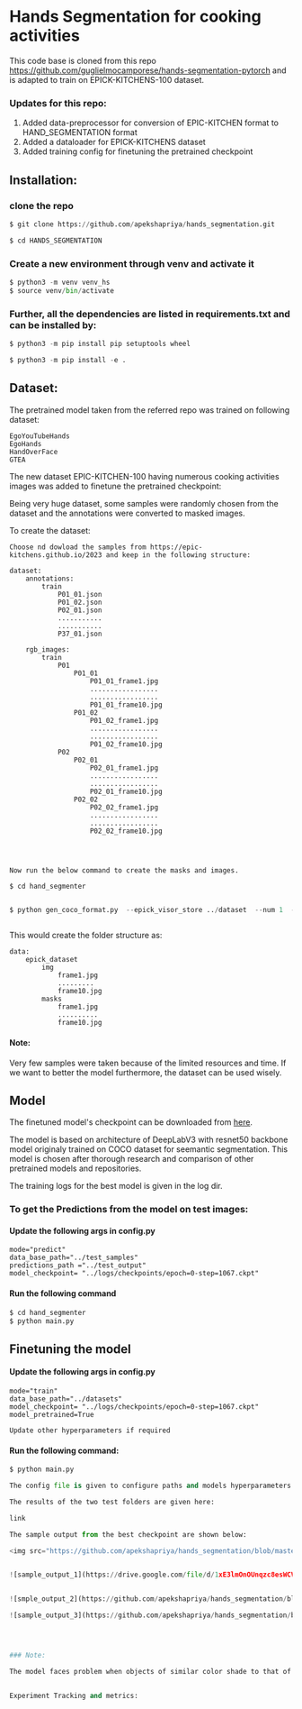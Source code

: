 # Hands Segmentation for cooking activities

This code base is cloned from this repo https://github.com/guglielmocamporese/hands-segmentation-pytorch and is adapted to train on EPICK-KITCHENS-100 dataset.



### Updates for this repo:


1. Added data-preprocessor for conversion of EPIC-KITCHEN format to HAND_SEGMENTATION format
2. Added a dataloader for EPICK-KITCHENS dataset 
3. Added training config for finetuning the pretrained checkpoint


## Installation:

### clone the repo
```python
$ git clone https://github.com/apekshapriya/hands_segmentation.git 

$ cd HANDS_SEGMENTATION 
```

### Create a new environment through venv and activate it

``` python
$ python3 -m venv venv_hs
$ source venv/bin/activate
``` 

### Further, all the dependencies are listed in requirements.txt and can be installed by:

``` python
$ python3 -m pip install pip setuptools wheel

$ python3 -m pip install -e .
```

## Dataset:
 
The pretrained model taken from the referred repo was trained on following dataset:

    EgoYouTubeHands
    EgoHands
    HandOverFace
    GTEA

The new dataset EPIC-KITCHEN-100 having numerous cooking activities images was added to finetune the pretrained checkpoint:
    
 

Being very huge dataset, some samples were randomly chosen from the dataset and the annotations were converted to masked images.

To create the dataset:

    Choose nd dowload the samples from https://epic-kitchens.github.io/2023 and keep in the following structure:
    
    dataset:
        annotations:
            train
                P01_01.json
                P01_02.json
                P02_01.json
                ...........
                ...........
                P37_01.json

        rgb_images:
            train
                P01
                    P01_01
                        P01_01_frame1.jpg
                        .................
                        .................
                        P01_01_frame10.jpg
                    P01_02
                        P01_02_frame1.jpg
                        .................
                        .................
                        P01_02_frame10.jpg
                P02
                    P02_01
                        P02_01_frame1.jpg
                        .................
                        .................
                        P02_01_frame10.jpg
                    P02_02
                        P02_02_frame1.jpg
                        .................
                        .................
                        P02_02_frame10.jpg
            
            


    Now run the below command to create the masks and images.

    $ cd hand_segmenter

```python

$ python gen_coco_format.py  --epick_visor_store ../dataset  --num 1  --copy_img  --split train --mode handonly  --unzip_img
    
```
This would create the folder structure as:
    
    data:
        epick_dataset
            img 
                frame1.jpg
                .........
                frame10.jpg
            masks
                frame1.jpg
                ..........
                frame10.jpg


#### Note: 

Very few samples were taken because of the limited resources and time. If we want to better the model furthermore, the dataset can be used wisely.

## Model

The finetuned model's checkpoint can be downloaded from [here](https://drive.google.com/drive/folders/1JOtbVFlDaT3o7zouKz47j-fND0DmQvcz?usp=sharing).


The model is based on architecture of DeepLabV3 with resnet50 backbone model originaly trained on COCO dataset for seemantic segmentation. This model is chosen after thorough research and comparison of other pretrained models and repositories.

The training logs for the best model is given in the log dir.


### To get the Predictions from the model on test images:

#### Update the following args in config.py

    mode="predict"
    data_base_path="../test_samples"
    predictions_path ="../test_output"
    model_checkpoint= "../logs/checkpoints/epoch=0-step=1067.ckpt"

#### Run the following command

```python
$ cd hand_segmenter
$ python main.py 

```

## Finetuning the model

#### Update the following args in config.py

    mode="train"
    data_base_path="../datasets"
    model_checkpoint= "../logs/checkpoints/epoch=0-step=1067.ckpt"
    model_pretrained=True

    Update other hyperparameters if required

#### Run the following command:

```python
$ python main.py 

The config file is given to configure paths and models hyperparameters

The results of the two test folders are given here:

link

The sample output from the best checkpoint are shown below:

<img src="https://github.com/apekshapriya/hands_segmentation/blob/master/test_output/sample_video1_img_0011.png" alt="Alt text" title="sample_output1">


![sample_output_1](https://drive.google.com/file/d/1xE3lmOnOUnqzc8esWCVnPqHvDBur0dZ0/view?usp=drive_link)


![smple_output_2](https://github.com/apekshapriya/hands_segmentation/blob/master/test_output/sample_video1_img_0013.png)

![sample_output_3](https://github.com/apekshapriya/hands_segmentation/blob/master/test_output/sample_video1_img_0132.png)




### Note:

The model faces problem when objects of similar color shade to that of human hands come into picture.


Experiment Tracking and metrics:

